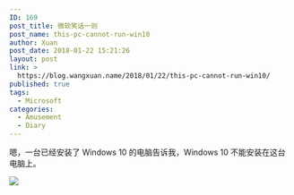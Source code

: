 ```yaml
---
ID: 169
post_title: 微软笑话一则
post_name: this-pc-cannot-run-win10
author: Xuan
post_date: 2018-01-22 15:21:26
layout: post
link: >
  https://blog.wangxuan.name/2018/01/22/this-pc-cannot-run-win10/
published: true
tags:
  - Microsoft
categories:
  - Amusement
  - Diary
---
```

嗯，一台已经安装了 Windows 10 的电脑告诉我，Windows 10 不能安装在这台电脑上。

![](../../../../writing-on-github/images/cant-windows10.jpg)
